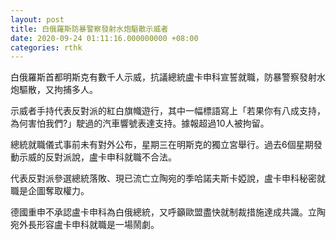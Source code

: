 ```yaml
---
layout: post
title: 白俄羅斯防暴警察發射水炮驅散示威者
date: 2020-09-24 01:11:16.000000000 +08:00
categories: rthk
---
```


白俄羅斯首都明斯克有數千人示威，抗議總統盧卡申科宣誓就職，防暴警察發射水炮驅散，又拘捕多人。

示威者手持代表反對派的紅白旗幟遊行，其中一幅標語寫上「若果你有八成支持，為何害怕我們?」駛過的汽車響號表達支持。據報超過10人被拘留。

總統就職儀式事前未有對外公布，星期三在明斯克的獨立宮舉行。過去6個星期發動示威的反對派說，盧卡申科就職不合法。

代表反對派參選總統落敗、現已流亡立陶宛的季哈諾夫斯卡婭說，盧卡申科秘密就職是企圖奪取權力。

德國重申不承認盧卡申科為白俄總統，又呼籲歐盟盡快就制裁措施達成共識。立陶宛外長形容盧卡申科就職是一場鬧劇。
